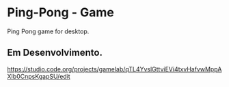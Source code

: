 # Ping-Pong - Game
Ping Pong game for desktop.
## Em Desenvolvimento.
https://studio.code.org/projects/gamelab/qTL4YvslGttviEVi4txvHafvwMppAXIb0CnpsKgapSU/edit

